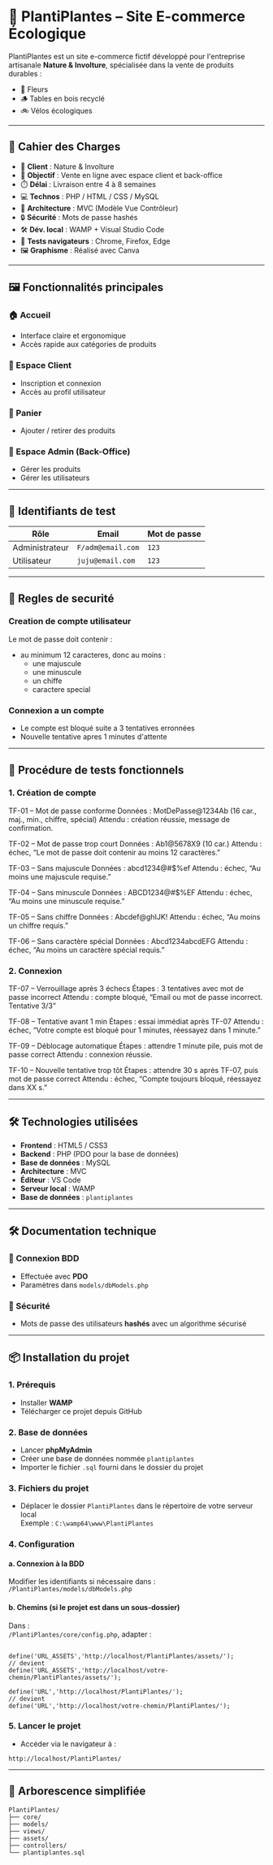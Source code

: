 # 🌿 PlantiPlantes – Site E-commerce Écologique

PlantiPlantes est un site e-commerce fictif développé pour l'entreprise artisanale **Nature & Involture**, spécialisée dans la vente de produits durables :  
- 🌸 Fleurs  
- 🪵 Tables en bois recyclé  
- 🚲 Vélos écologiques  

---

## 🧾 Cahier des Charges

- 💼 **Client** : Nature & Involture  
- 🎯 **Objectif** : Vente en ligne avec espace client et back-office  
- ⏱️ **Délai** : Livraison entre 4 à 8 semaines  
- 💻 **Technos** : PHP / HTML / CSS / MySQL  
- 🧱 **Architecture** : MVC (Modèle Vue Contrôleur)  
- 🔒 **Sécurité** : Mots de passe hashés  
- 🛠️ **Dév. local** : WAMP + Visual Studio Code  
- 🧪 **Tests navigateurs** : Chrome, Firefox, Edge  
- 🖼️ **Graphisme** : Réalisé avec Canva

---

## 🖼️ Fonctionnalités principales

### 🏠 Accueil
- Interface claire et ergonomique
- Accès rapide aux catégories de produits

### 👤 Espace Client
- Inscription et connexion
- Accès au profil utilisateur

### 🛒 Panier
- Ajouter / retirer des produits

### 🔐 Espace Admin (Back-Office)
- Gérer les produits
- Gérer les utilisateurs

---

## 🔐 Identifiants de test

| Rôle         | Email               | Mot de passe |
|--------------|---------------------|--------------|
| Administrateur | `F/adm@email.com` | `123`        |
| Utilisateur    | `juju@email.com`  | `123`        |

---

## 🔐 Regles de securité

### Creation de compte utilisateur

Le mot de passe doit contenir :
- au minimum 12 caracteres, donc au moins :
    - une majuscule
    - une minuscule
    - un chiffe
    - caractere special

### Connexion a un compte 

- Le compte est bloqué suite a 3 tentatives erronnées
- Nouvelle tentative apres 1 minutes d'attente

---

## 🚀 Procédure de tests fonctionnels

### 1. Création de compte
TF-01 – Mot de passe conforme
Données : MotDePasse@1234Ab (16 car., maj., min., chiffre, spécial)
Attendu : création réussie, message de confirmation.

TF-02 – Mot de passe trop court
Données : Ab1@5678X9 (10 car.)
Attendu : échec, “Le mot de passe doit contenir au moins 12 caractères.”

TF-03 – Sans majuscule
Données : abcd1234@#$%ef
Attendu : échec, “Au moins une majuscule requise.”

TF-04 – Sans minuscule
Données : ABCD1234@#$%EF
Attendu : échec, “Au moins une minuscule requise.”

TF-05 – Sans chiffre
Données : Abcdef@ghIJK!
Attendu : échec, “Au moins un chiffre requis.”

TF-06 – Sans caractère spécial
Données : Abcd1234abcdEFG
Attendu : échec, “Au moins un caractère spécial requis.”

### 2. Connexion
TF-07 – Verrouillage après 3 échecs
Étapes : 3 tentatives avec mot de passe incorrect
Attendu : compte bloqué, “Email ou mot de passe incorrect. Tentative 3/3”

TF-08 – Tentative avant 1 min
Étapes : essai immédiat après TF-07
Attendu : échec, “Votre compte est bloqué pour 1 minutes, réessayez dans 1 minute.”

TF-09 – Déblocage automatique
Étapes : attendre 1 minute pile, puis mot de passe correct
Attendu : connexion réussie.

TF-10 – Nouvelle tentative trop tôt
Étapes : attendre 30 s après TF-07, puis mot de passe correct
Attendu : échec, “Compte toujours bloqué, réessayez dans XX s.”

---

## 🛠️ Technologies utilisées

- **Frontend** : HTML5 / CSS3  
- **Backend** : PHP (PDO pour la base de données)  
- **Base de données** : MySQL  
- **Architecture** : MVC  
- **Éditeur** : VS Code  
- **Serveur local** : WAMP  
- **Base de données** : `plantiplantes`  

---

## 🛠️ Documentation technique

### 🔌 Connexion BDD
- Effectuée avec **PDO**
- Paramètres dans `models/dbModels.php`

### 🔐 Sécurité
- Mots de passe des utilisateurs **hashés** avec un algorithme sécurisé

---

## 📦 Installation du projet

### 1. Prérequis
- Installer **WAMP**
- Télécharger ce projet depuis GitHub

### 2. Base de données
- Lancer **phpMyAdmin**
- Créer une base de données nommée `plantiplantes`
- Importer le fichier `.sql` fourni dans le dossier du projet

### 3. Fichiers du projet
- Déplacer le dossier `PlantiPlantes` dans le répertoire de votre serveur local  
  Exemple : `C:\wamp64\www\PlantiPlantes`

### 4. Configuration

#### a. Connexion à la BDD  
Modifier les identifiants si nécessaire dans :  
`/PlantiPlantes/models/dbModels.php`

#### b. Chemins (si le projet est dans un sous-dossier)  
Dans :  
`/PlantiPlantes/core/config.php`, adapter :

```

define('URL_ASSETS','http://localhost/PlantiPlantes/assets/');
// devient
define('URL_ASSETS','http://localhost/votre-chemin/PlantiPlantes/assets/');

define('URL','http://localhost/PlantiPlantes/');
// devient
define('URL','http://localhost/votre-chemin/PlantiPlantes/');

```

### 5. Lancer le projet
- Accéder via le navigateur à :

```
http://localhost/PlantiPlantes/
```

---

## 📁 Arborescence simplifiée

```
PlantiPlantes/
├── core/
├── models/
├── views/
├── assets/
├── controllers/
└── plantiplantes.sql
```

